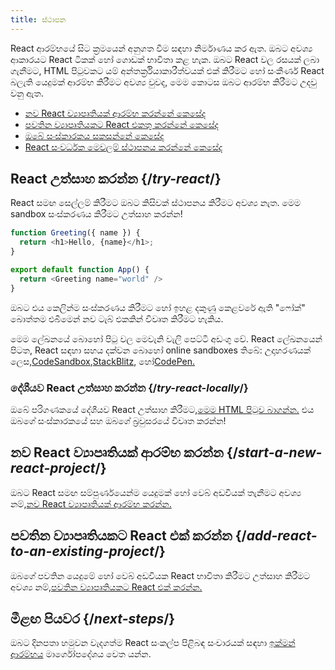 ```yaml
---
title: ස්ථාපන
---
```


<Intro>

React ආරම්භයේ සිට ක්‍රමයෙන් අනුගත වීම සඳහා නිර්මාණය කර ඇත. ඔබට අවශ්‍ය ආකාරයට React ටිකක් හෝ ගොඩක් භාවිතා කළ හැක. ඔබට React වල රසයක් ලබා ගැනීමට, HTML පිටුවකට යම් අන්තර්ක්‍රියාකාරීත්වයක් එක් කිරීමට හෝ සංකීර්ණ React බලැති යෙදුමක් ආරම්භ කිරීමට අවශ්‍ය වුවද, මෙම කොටස ඔබට ආරම්භ කිරීමට උදවු වනු ඇත.

</Intro>

<YouWillLearn isChapter={true}>

* [නව React ව්‍යාපෘතියක් ආරම්භ කරන්නේ කෙසේද](/learn/start-a-new-react-project)
* [පවතින ව්‍යාපෘතියකට React එකතු කරන්නේ කෙසේද](/learn/add-react-to-an-existing-project)
* [ඔබේ සංස්කාරකය සකසන්නේ කෙසේද](/learn/editor-setup)
* [React සංවර්ධක මෙවලම් ස්ථාපනය කරන්නේ කෙසේද](/learn/react-developer-tools)

</YouWillLearn>

## React උත්සාහ කරන්න {/*try-react*/}

React සමඟ සෙල්ලම් කිරීමට ඔබට කිසිවක් ස්ථාපනය කිරීමට අවශ්‍ය නැත. මෙම sandbox සංස්කරණය කිරීමට උත්සාහ කරන්න!

<Sandpack>

```js
function Greeting({ name }) {
  return <h1>Hello, {name}</h1>;
}

export default function App() {
  return <Greeting name="world" />
}
```

</Sandpack>

ඔබට එය කෙලින්ම සංස්කරණය කිරීමට හෝ ඉහළ දකුණු කෙළවරේ ඇති "ෆෝක්" බොත්තම එබීමෙන් නව ටැබ් එකකින් විවෘත කිරීමට හැකිය.

මෙම ලේඛනයේ බොහෝ පිටු වල මෙවැනි වැලි පෙට්ටි අඩංගු වේ. React ලේඛනයෙන් පිටත, React සඳහා සහය දක්වන බොහෝ online sandboxes තිබේ: උදාහරණයක් ලෙස,[CodeSandbox](https://codesandbox.io/s/new),[StackBlitz](https://stackblitz.com/fork/react), හෝ[CodePen.](https://codepen.io/pen?&editors=0010&layout=left&prefill_data_id=3f4569d1-1b11-4bce-bd46-89090eed5ddb)

### දේශීයව React උත්සාහ කරන්න {/*try-react-locally*/}

ඔබේ පරිගණකයේ දේශීයව React උත්සාහ කිරීමට,[මෙම HTML පිටුව බාගන්න.](https://gist.githubusercontent.com/gaearon/0275b1e1518599bbeafcde4722e79ed1/raw/db72dcbf3384ee1708c4a07d3be79860db04bff0/example.html) එය ඔබගේ සංස්කාරකයේ සහ ඔබගේ බ්‍රවුසරයේ විවෘත කරන්න!

## නව React ව්‍යාපෘතියක් ආරම්භ කරන්න {/*start-a-new-react-project*/}

ඔබට React සමඟ සම්පුර්ණයෙන්ම යෙදුමක් හෝ වෙබ් අඩවියක් තැනීමට අවශ්‍ය නම්,[නව React ව්‍යාපෘතියක් ආරම්භ කරන්න.](/learn/start-a-new-react-project)

## පවතින ව්‍යාපෘතියකට React එක් කරන්න {/*add-react-to-an-existing-project*/}

ඔබගේ පවතින යෙදුමේ හෝ වෙබ් අඩවියක React භාවිතා කිරීමට උත්සාහ කිරීමට අවශ්‍ය නම්,[පවතින ව්‍යාපෘතියකට React එක් කරන්න.](/learn/add-react-to-an-existing-project)

## මීළඟ පියවර {/*next-steps*/}

ඔබට දිනපතා හමුවන වැදගත්ම React සංකල්ප පිළිබඳ සංචාරයක් සඳහා [ඉක්මන් ආරම්භය](/learn) මාර්ගෝපදේශය වෙත යන්න.

